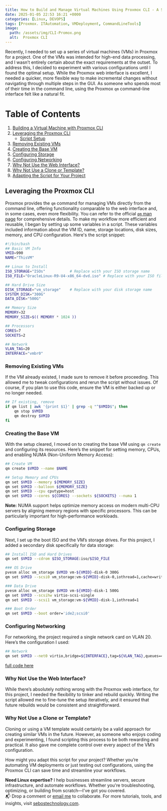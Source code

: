 ```yaml
---
title: How to Build and Manage Virtual Machines Using Proxmox CLI - A Step-by-Step Guide
date: 2025-01-05 22:53 16:21 +0000
categories: [Linux, DEVOPS]
tags: [Proxmox. ITAutomation, VMDeployment, CommandLineTools]
image:
  path: /assets/img/CLI-Promox.png
  alt:  Proxmox CLI  
---
```


Recently, I needed to set up a series of virtual machines (VMs) in Proxmox for a project. One of the VMs was intended for high-end data processing, and I wasn’t entirely certain about the exact requirements at the outset. To address this, I decided to experiment with various configurations until I found the optimal setup. While the Proxmox web interface is excellent, I needed a quicker, more flexible way to make incremental changes without navigating through multiple steps in the GUI. As someone who spends most of their time in the command line, using the Proxmox `qm` command-line interface felt like a natural fit.

# Table of Contents

1. [Building a Virtual Machine with Proxmox CLI](#building-a-virtual-machine-with-proxmox-cli)
2. [Leveraging the Proxmox CLI](#leveraging-the-proxmox-cli)
   - [Script Setup](#script-setup)
3. [Removing Existing VMs](#removing-existing-vms)
4. [Creating the Base VM](#creating-the-base-vm)
5. [Configuring Storage](#configuring-storage)
6. [Configuring Networking](#configuring-networking)
7. [Why Not Use the Web Interface?](#why-not-use-the-web-interface)
8. [Why Not Use a Clone or Template?](#why-not-use-a-clone-or-template)
9. [Adapting the Script for Your Project](#adapting-the-script-for-your-project)


## Leveraging the Proxmox CLI

Proxmox provides the `qm` command for managing VMs directly from the command line, offering functionality comparable to the web interface and, in some cases, even more flexibility. You can refer to the official [`qm` man page](https://pve.proxmox.com/pve-docs/qm.1.html) for comprehensive details. To make my workflow more efficient and reusable, I began by setting up some variables in a script. These variables included information about the VM ID, name, storage locations, disk sizes, memory, and CPU configuration. Here's the script snippet:

```bash
#!/bin/bash
## Basic VM Info
VMID=990
NAME="ThisVM"

## Linux to Install
ISO_STORAGE="ISOs"           # Replace with your ISO storage name
ISO_FILE="OracleLinux-R9-U4-x86_64-dvd.iso" # Replace with your ISO filename

## Hard Drive Size
DISK_STORAGE="vm_storage"    # Replace with your disk storage name
SYSTEM_DISK="300G"
DATA_DISK="500G"

## Memory Size
MEMORY=32
MEMORY_SIZE=$(( MEMORY * 1024 ))

## Processors
CORES=7
SOCKETS=2

## Network
VLAN_TAG=20
INTERFACE="vmbr0"
```

### Removing Existing VMs

If the VM already existed, I made sure to remove it before proceeding. This allowed me to tweak configurations and rerun the script without issues. Of course, if you plan to use this code, ensure the VM is either backed up or no longer needed.

```bash
## If existing, remove
if qm list | awk '{print $1}' | grep -q "^$VMID$"; then
    qm stop $VMID
    qm destroy $VMID
fi
```

### Creating the Base VM

With the setup cleared, I moved on to creating the base VM using `qm create` and configuring its resources. Here’s the snippet for setting memory, CPUs, and enabling NUMA (Non-Uniform Memory Access):

```bash
## Create VM
qm create $VMID --name $NAME 

## Setup Memory and CPUs
qm set $VMID --memory ${MEMORY_SIZE}
qm set $VMID --balloon ${MEMORY_SIZE}
qm set $VMID --cpu cputype=host
qm set $VMID --cores ${CORES} --sockets ${SOCKETS} --numa 1
```

**Note:** NUMA support helps optimize memory access on modern multi-CPU servers by aligning memory regions with specific processors. This can be particularly important for high-performance workloads.

### Configuring Storage

Next, I set up the boot ISO and the VM’s storage drives. For this project, I added a secondary disk specifically for data storage:

```bash
## Install ISO and Hard Drives
qm set $VMID --cdrom $ISO_STORAGE:iso/$ISO_FILE

### OS Drive
pvesm alloc vm_storage $VMID vm-${VMID}-disk-0 300G
qm set $VMID --scsi0 vm_storage:vm-${VMID}-disk-0,iothread=1,cache=writeback

### Data Drive
pvesm alloc vm_storage $VMID vm-${VMID}-disk-1 500G
qm set $VMID --scsihw virtio-scsi-single 
qm set $VMID --scsi1 vm_storage:vm-${VMID}-disk-1,iothread=1

### Boot Order
qm set $VMID --boot order='ide2;scsi0'
```

### Configuring Networking

For networking, the project required a single network card on VLAN 20. Here’s the configuration I used:

```bash
## Network 
qm set $VMID --net0 virtio,bridge=${INTERFACE},tag=${VLAN_TAG},queues=4
```
[full code here ](https://github.com/richard-sebos/qm-promox/blob/main/data_processing.sh)
### Why Not Use the Web Interface?

While there’s absolutely nothing wrong with the Proxmox web interface, for this project, I needed the flexibility to tinker and rebuild quickly. Writing the script allowed me to fine-tune the setup iteratively, and it ensured that future rebuilds would be consistent and straightforward.

### Why Not Use a Clone or Template?

Cloning or using a VM template would certainly be a valid approach for creating similar VMs in the future. However, as someone who enjoys coding and experimenting, I found scripting this process to be both rewarding and practical. It also gave me complete control over every aspect of the VM’s configuration.

How might you adapt this script for your project? Whether you’re automating VM deployments or just testing out configurations, using the Proxmox CLI can save time and streamline your workflows.

**Need Linux expertise?** I help businesses streamline servers, secure infrastructure, and automate workflows. Whether you're troubleshooting, optimizing, or building from scratch—I've got you covered.  
📬 Drop a comment or [email me](mailto:info@sebostechnology.com) to collaborate. For more tutorials, tools, and insights, visit [sebostechnology.com](https://sebostechnology.com).